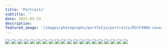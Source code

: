 ```yaml
---
title: 'Portraits'
subtitle: ''
date: 2021-03-23
description: 
featured_image: '/images/photographs/portfolio/portraits/DSCF4960-cover.jpg'
---
```


<div class="gallery" data-columns="3">
    <img src="/images/photographs/portfolio/portraits/DSCF7112.jpg">
    <img src="/images/photographs/portfolio/portraits/DSCF7124.jpg">
    <img src="/images/photographs/portfolio/portraits/DSCF7153.jpg">
    <img src="/images/photographs/portfolio/portraits/DSCF7212-2-Edit.jpg">
    <img src="/images/photographs/portfolio/portraits/DSCF4960.jpg">
    <img src="/images/photographs/portfolio/portraits/DSCF5035.jpg">
    <img src="/images/photographs/portfolio/portraits/DSCF5046-Edit.jpg">
    <img src="/images/photographs/portfolio/portraits/DSF1413.jpg">
    <img src="/images/photographs/portfolio/portraits/DSF2280-Edit.jpg">
    <img src="/images/photographs/portfolio/portraits/DSF2392.jpg">
    <img src="/images/photographs/portfolio/portraits/DSF2835.jpg">
    <img src="/images/photographs/portfolio/portraits/DSF7807.jpg">
    <img src="/images/photographs/portfolio/portraits/DSF7856.jpg">
    <img src="/images/photographs/portfolio/portraits/DSF7915.jpg">
    <img src="/images/photographs/portfolio/portraits/DSF7923.jpg">
    <img src="/images/photographs/portfolio/portraits/DSF8068.jpg">
    <img src="/images/photographs/portfolio/portraits/DSF8096.jpg">
    <img src="/images/photographs/portfolio/portraits/DSF8465.jpg">
    <img src="/images/photographs/portfolio/portraits/DSF8606-Edit.jpg">
    <img src="/images/photographs/portfolio/portraits/R0000178.jpg">
</div>